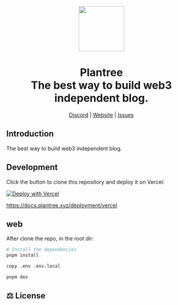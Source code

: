 <div align="center">

<a href="https://www.plantree.xyz" alt="PenX Logo">
    <img src="https://www.plantree.xyz/images/logo-512.png" height="120"/></a>

<h1 style="border-bottom: none">
    <b>Plantree</b><br />
      The best way to build web3 independent blog.
    <br>
</h1>

[Discord](https://discord.gg/nyVpH9njDu) | [Website](https://www.plantree.xyz) | [Issues](https://github.com/plantree-xyz/plantree/issues)

</div>

## Introduction

The best way to build web3 independent blog.

## Development

Click the button to clone this repository and deploy it on Vercel:

[![Deploy with Vercel](https://vercel.com/button)](https://vercel.com/new/clone?repository-url=https%3A%2F%2Fgithub.com%2Fplantree-xyz%2Fplantree&env=DATABASE_URL&envDescription=Your+Personal+Database+Url&envLink=https%3A%2F%2Fdocs.plantree.xyz%2Fguides%2Fenvironment-variables%23database_url&project-name=plantree&repository-name=plantree)



https://docs.plantree.xyz/deployment/vercel

## web

After clone the repo, in the root dir:

```bash
# Install the dependencies
pnpm install

copy .env .env.local

pnpm dev
```

## ⚖️ License
